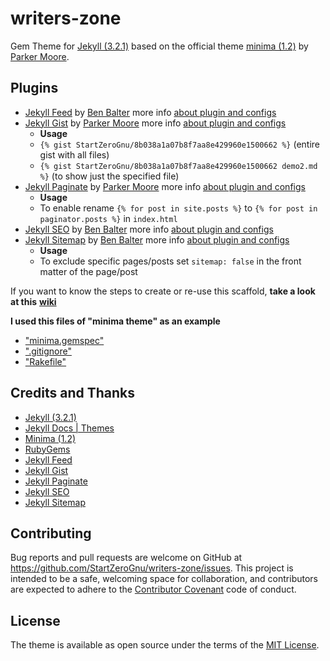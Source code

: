 # writers-zone

Gem Theme for [Jekyll (3.2.1)](https://jekyllrb.com/) based on the official theme
[minima (1.2)](https://github.com/jekyll/minima) by
[Parker Moore](https://github.com/parkr).

## Plugins

* [Jekyll Feed](https://rubygems.org/gems/jekyll-feed) by [Ben Balter](https://github.com/benbalter)
  more info [about plugin and configs](https://github.com/jekyll/jekyll-feed)
* [Jekyll Gist](https://rubygems.org/gems/jekyll-gist) by [Parker Moore](https://github.com/parkr)
  more info [about plugin and configs](https://github.com/jekyll/jekyll-gist)
  * **Usage**
  * `{% gist StartZeroGnu/8b038a1a07b8f7aa8e429960e1500662 %}` (entire gist with all files)
  * `{% gist StartZeroGnu/8b038a1a07b8f7aa8e429960e1500662 demo2.md %}`  (to show just the specified file)
* [Jekyll Paginate](https://rubygems.org/gems/jekyll-paginate) by [Parker Moore](https://github.com/parkr)
  more info [about plugin and configs](http://jekyllrb.com/docs/pagination/)
  * **Usage**
  * To enable rename `{% for post in site.posts %}` to `{% for post in paginator.posts %}`
    in `index.html`
* [Jekyll SEO](https://rubygems.org/gems/jekyll-seo-tag) by [Ben Balter](https://github.com/benbalter)
  more info [about plugin and configs](https://github.com/jekyll/jekyll-seo-tag)
* [Jekyll Sitemap](https://rubygems.org/gems/jekyll-sitemap) by [Ben Balter](https://github.com/benbalter)
  more info [about plugin and configs](https://github.com/jekyll/jekyll-sitemap)
  * **Usage**
  *  To exclude specific pages/posts set `sitemap: false` in the front matter of the page/post

If you want to know the steps to create or re-use this scaffold, **take a look at this** [**wiki**](https://github.com/StartZeroGnu/gem-themes/wiki)

**I used this files of "minima theme" as an example**

* ["minima.gemspec"](https://github.com/jekyll/minima/blob/master/minima.gemspec)
* [".gitignore"](https://github.com/jekyll/minima/blob/master/.gitignore)
* ["Rakefile"](https://github.com/jekyll/minima/blob/master/Rakefile)

## Credits and Thanks

* [Jekyll (3.2.1)](http://jekyllrb.com)
* [Jekyll Docs | Themes](http://jekyllrb.com/docs/themes/)
* [Minima (1.2)](https://github.com/jekyll/minima)
* [RubyGems](https://rubygems.org)
* [Jekyll Feed](https://github.com/jekyll/jekyll-feed)
* [Jekyll Gist](https://github.com/jekyll/jekyll-gist)
* [Jekyll Paginate](https://github.com/jekyll/jekyll-paginate)
* [Jekyll SEO](https://github.com/jekyll/jekyll-seo-tag)
* [Jekyll Sitemap](https://github.com/jekyll/jekyll-sitemap)

## Contributing

Bug reports and pull requests are welcome on GitHub at https://github.com/StartZeroGnu/writers-zone/issues. This project is intended to be a safe, welcoming space for collaboration, and contributors are expected to adhere to the [Contributor Covenant](http://contributor-covenant.org) code of conduct.

## License

The theme is available as open source under the terms of the [MIT License](/LICENSE.txt).
